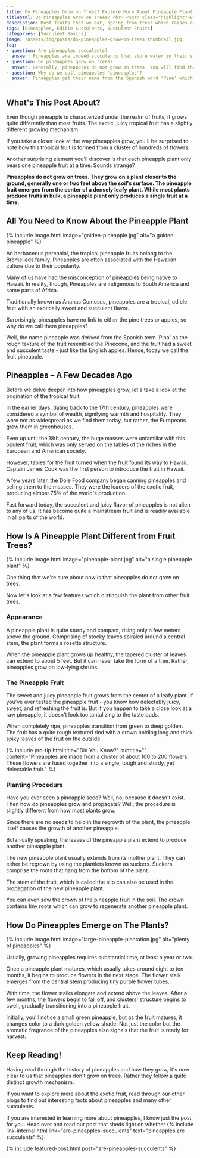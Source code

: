 ```yaml
--- 
title: Do Pineapples Grow on Trees? Explore More About Pineapple Planting
titlehtml: Do Pineapples Grow on Trees? <br> <span class="highlight">Explore More About Pineapple Planting</span> 
description: Most fruits that we eat, spring from trees which raises a question in our minds. Do Pineapples grow on trees? Read ahead to find the answer!
tags: [Pineapples, Edible Succulents, Succulent Fruits]
categories: [Succulent Basics]
image: /assets/img/posts/do-pineapples-grow-on-trees_thumbnail.jpg
faq: 
- question: Are pineapples succulents?
  answer: Pineapples are indeed succulents that store water in their stem and leaves. They have adapted themselves to survive in harsh conditions. 
- question: Do pineapples grow on trees?
  answer: Generally, pineapples do not grow on trees. You will find them growing on plants that are closer to the ground instead.
- question: Why do we call pineapples 'pineapples'?
  answer: Pineapples get their name from the Spanish word 'Pina' which means pinecone. Since the exterior of the fruit is rough and spiky like a pinecone, and the fruit is sweet like English apples, it got the name Pineapple.
---
```


## What's This Post About? 

Even though pineapple is characterized under the realm of fruits, it grows quite differently than most fruits. The exotic, juicy tropical fruit has a slightly different growing mechanism.

If you take a closer look at the way pineapples grow, you'll be surprised to note how this tropical fruit is formed from a cluster of hundreds of flowers.

Another surprising element you'll discover is that each pineapple plant only bears one pineapple fruit at a time. Sounds strange? 

**Pineapples do not grow on trees. They grow on a plant closer to the ground, generally one or two feet above the soil's surface. The pineapple fruit emerges from the center of a densely leafy plant. While most plants produce fruits in bulk, a pineapple plant only produces a single fruit at a time.**

## All You Need to Know About the Pineapple Plant

{% include image.html image="golden-pineapple.jpg" alt="a golden pineapple" %}

An herbaceous perennial, the tropical pineapple fruits belong to the Bromeliads family. Pineapples are often associated with the Hawaiian culture due to their popularity.

Many of us have had the misconception of pineapples being native to Hawaii. In reality, though, Pineapples are indigenous to South America and some parts of Africa.

Traditionally known as Ananas Comosus, pineapples are a tropical, edible fruit with an exotically sweet and succulent flavor. 

Surprisingly, pineapples have no link to either the pine trees or apples, so why do we call them pineapples? 

Well, the name pineapple was derived from the Spanish term 'Pina' as the rough texture of the fruit resembled the Pinecone, and the fruit had a sweet and succulent taste - just like the English apples. Hence, today we call the fruit pineapple.

## Pineapples – A Few Decades Ago

Before we delve deeper into how pineapples grow, let's take a look at the origination of the tropical fruit.

In the earlier days, dating back to the 17th century, pineapples were considered a symbol of wealth, signifying warmth and hospitality. They were not as widespread as we find them today, but rather, the Europeans grew them in greenhouses.

Even up until the 18th century, the huge masses were unfamiliar with this opulent fruit, which was only served on the tables of the riches in the European and American society.

However, tables for the fruit turned when the fruit found its way to Hawaii. Captain James Cook was the first person to introduce the fruit in Hawaii.

A few years later, the Dole Food company began canning pineapples and selling them to the masses. They were the leaders of the exotic fruit, producing almost 75% of the world's production.

Fast forward today, the succulent and juicy flavor of pineapples is not alien to any of us. It has become quite a mainstream fruit and is readily available in all parts of the world.

## How Is A Pineapple Plant Different from Fruit Trees?

{% include image.html image="pineapple-plant.jpg" alt="a single pineapple plant" %}

One thing that we're sure about now is that pineapples do not grow on trees.

Now let's look at a few features which distinguish the plant from other fruit trees.

### Appearance

A pineapple plant is quite sturdy and compact, rising only a few meters above the ground. Comprising of stocky leaves spiraled around a central stem, the plant forms a rosette structure. 

When the pineapple plant grows up healthy, the tapered cluster of leaves can extend to about 5 feet. But it can never take the form of a tree. Rather, pineapples grow on low-lying shrubs.

### The Pineapple Fruit

The sweet and juicy pineapple fruit grows from the center of a leafy plant. If you've ever tasted the pineapple fruit - you know how delectably juicy, sweet, and refreshing the fruit is. But if you happen to take a close look at a raw pineapple, it doesn't look too tantalizing to the taste buds.

When completely ripe, pineapples transition from green to deep golden. The fruit has a quite rough textured rind with a crown holding long and thick spiky leaves of the fruit on the outside.

{% include pro-tip.html title="Did You Know?" subtitle="" content="Pineapples are made from a cluster of about 100 to 200 flowers. These flowers are fused together into a single, tough and sturdy, yet delectable fruit." %}

### Planting Procedure

Have you ever seen a pineapple seed? Well, no, because it doesn't exist. Then how do pineapples grow and propagate? Well, the procedure is slightly different from how most plants grow.

Since there are no seeds to help in the regrowth of the plant, the pineapple itself causes the growth of another pineapple.

Botanically speaking, the leaves of the pineapple plant extend to produce another pineapple plant.

The new pineapple plant usually extends from its mother plant. They can either be regrown by using the plantlets known as suckers. Suckers comprise the roots that hang from the bottom of the plant.

The stem of the fruit, which is called the slip can also be used in the propagation of the new pineapple plant.

You can even sow the crown of the pineapple fruit in the soil. The crown contains tiny roots which can grow to regenerate another pineapple plant.

## How Do Pineapples Emerge on The Plants?

{% include image.html image="large-pineapple-plantation.jpg" alt="plenty of pineapples" %}

Usually, growing pineapples requires substantial time, at least a year or two. 

Once a pineapple plant matures, which usually takes around eight to ten months, it begins to produce flowers in the next stage. The flower stalk emerges from the central stem producing tiny purple flower tubes.

With time, the flower stalks elongate and extend above the leaves. After a few months, the flowers begin to fall off, and clusters' structure begins to swell, gradually transitioning into a pineapple fruit.

Initially, you'll notice a small green pineapple, but as the fruit matures, it changes color to a dark golden yellow shade. Not just the color but the aromatic fragrance of the pineapples also signals that the fruit is ready for harvest.

## Keep Reading!

Having read through the history of pineapples and how they grow, it's now clear to us that pineapples don't grow on trees. Rather they follow a quite distinct growth mechanism.

If you want to explore more about the exotic fruit, read through our other blogs to find out interesting facts about pineapples and many other succulents.

If you are interested in learning more about pineapples, I know just the post for you. Head over and read our post that sheds light on whether {% include link-internal.html link="are-pineapples-succulents" text="pineapples are succulents" %}.

{% include featured-post.html post="are-pineapples-succulents" %}
